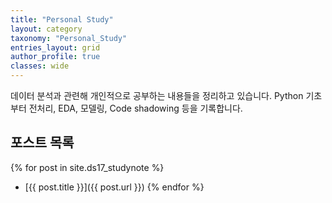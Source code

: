 ```yaml
---
title: "Personal Study"
layout: category
taxonomy: "Personal_Study"
entries_layout: grid
author_profile: true
classes: wide
---
```


데이터 분석과 관련해 개인적으로 공부하는 내용들을 정리하고 있습니다. Python 기초부터 전처리, EDA, 모델링, Code shadowing 등을 기록합니다.



## 포스트 목록
{% for post in site.ds17_studynote %}
- [{{ post.title }}]({{ post.url }})
{% endfor %}